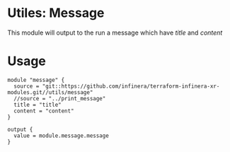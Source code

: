 # Utiles: Message 
This module will output to the run a message which have *title* and *content*

# Usage
```
module "message" {
  source = "git::https://github.com/infinera/terraform-infinera-xr-modules.git//utils/message"
  //source = "../print_message"
  title = "title"
  content = "content"
}

output {
  value = module.message.message
}
```